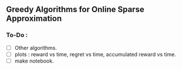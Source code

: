 ## Greedy Algorithms for Online Sparse Approximation

### To-Do :
 - [ ] Other algorithms.
 - [ ] plots : reward vs time, regret vs time, accumulated reward vs time.
 - [ ] make notebook.